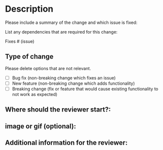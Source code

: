 # Description
Please include a summary of the change and which issue is fixed:

List any dependencies that are required for this change:

Fixes # (issue)

## Type of change

Please delete options that are not relevant.

- [ ] Bug fix (non-breaking change which fixes an issue)
- [ ] New feature (non-breaking change which adds functionality)
- [ ] Breaking change (fix or feature that would cause existing functionality to not work as expected)

## Where should the reviewer start?:

## image or gif (optional):

## Additional information for the reviewer:
